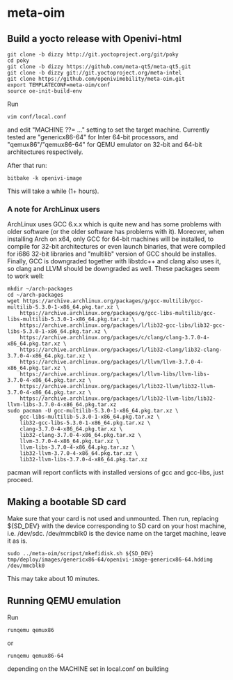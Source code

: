# meta-oim

## Build a yocto release with Openivi-html

    git clone -b dizzy http://git.yoctoproject.org/git/poky
    cd poky
    git clone -b dizzy https://github.com/meta-qt5/meta-qt5.git
    git clone -b dizzy git://git.yoctoproject.org/meta-intel
    git clone https://github.com/openivimobility/meta-oim.git
    export TEMPLATECONF=meta-oim/conf
    source oe-init-build-env

Run

    vim conf/local.conf

and edit "MACHINE ??= ..." setting to set the target machine. Currently tested are "genericx86-64" for Inter 64-bit processors, and "qemux86"/"qemux86-64" for QEMU emulator on 32-bit and 64-bit architectures respectively.
 
After that run:

    bitbake -k openivi-image

This will take a while (1+ hours).

### A note for ArchLinux users
ArchLinux uses GCC 6.x.x which is quite new and has some problems with older software (or the older software has problems with it). Moreover, when installing Arch on x64, only GCC for 64-bit machines will be installed, to compile for 32-bit architectures or even launch binaries, that were compiled for i686 32-bit libraries and "multilib" version of GCC should be installes. Finally, GCC is downgraded together with libstdc++ and clang also uses it, so clang and LLVM should be downgraded as well. These packages seem to work well:

    mkdir ~/arch-packages
    cd ~/arch-packages
    wget https://archive.archlinux.org/packages/g/gcc-multilib/gcc-multilib-5.3.0-1-x86_64.pkg.tar.xz \
        https://archive.archlinux.org/packages/g/gcc-libs-multilib/gcc-libs-multilib-5.3.0-1-x86_64.pkg.tar.xz \
        https://archive.archlinux.org/packages/l/lib32-gcc-libs/lib32-gcc-libs-5.3.0-1-x86_64.pkg.tar.xz \
        https://archive.archlinux.org/packages/c/clang/clang-3.7.0-4-x86_64.pkg.tar.xz \
        https://archive.archlinux.org/packages/l/lib32-clang/lib32-clang-3.7.0-4-x86_64.pkg.tar.xz \
        https://archive.archlinux.org/packages/l/llvm/llvm-3.7.0-4-x86_64.pkg.tar.xz \
        https://archive.archlinux.org/packages/l/llvm-libs/llvm-libs-3.7.0-4-x86_64.pkg.tar.xz \
        https://archive.archlinux.org/packages/l/lib32-llvm/lib32-llvm-3.7.0-4-x86_64.pkg.tar.xz \
        https://archive.archlinux.org/packages/l/lib32-llvm-libs/lib32-llvm-libs-3.7.0-4-x86_64.pkg.tar.xz
    sudo pacman -U gcc-multilib-5.3.0-1-x86_64.pkg.tar.xz \
        gcc-libs-multilib-5.3.0-1-x86_64.pkg.tar.xz \
        lib32-gcc-libs-5.3.0-1-x86_64.pkg.tar.xz \
        clang-3.7.0-4-x86_64.pkg.tar.xz \
        lib32-clang-3.7.0-4-x86_64.pkg.tar.xz \
        llvm-3.7.0-4-x86_64.pkg.tar.xz \
        llvm-libs-3.7.0-4-x86_64.pkg.tar.xz \
        lib32-llvm-3.7.0-4-x86_64.pkg.tar.xz \
        lib32-llvm-libs-3.7.0-4-x86_64.pkg.tar.xz
        
pacman will report conflicts with installed versions of gcc and gcc-libs, just proceed.

## Making a bootable SD card
Make sure that your card is not used and unmounted. Then run, replacing ${SD\_DEV} with the device corresponding to SD card on your host machine, i.e. /dev/sdc. /dev/mmcblk0 is the device name on the target machine, leave it as is.

    sudo ../meta-oim/scripst/mkefidisk.sh ${SD_DEV} tmp/deploy/images/genericx86-64/openivi-image-genericx86-64.hddimg /dev/mmcblk0

This may take about 10 minutes.

## Running QEMU emulation

Run 

    runqemu qemux86

or

    runqemu qemux86-64

depending on the MACHINE set in local.conf on building

